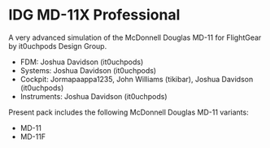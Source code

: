 # IDG MD-11X Professional
A very advanced simulation of the McDonnell Douglas MD-11 for FlightGear by it0uchpods Design Group.

- FDM: Joshua Davidson (it0uchpods)
- Systems: Joshua Davidson (it0uchpods)
- Cockpit: Jormapaappa1235, John Williams (tikibar), Joshua Davidson (it0uchpods)
- Instruments: Joshua Davidson (it0uchpods)

Present pack includes the following McDonnell Douglas MD-11 variants:
- MD-11
- MD-11F